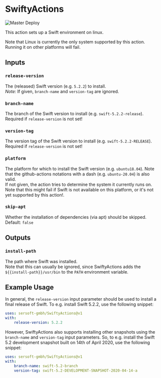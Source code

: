 # SwiftyActions

![Master Deploy](https://github.com/sersoft-gmbh/SwiftyActions/workflows/Master%20Deploy/badge.svg)

This action sets up a Swift environment on linux.

Note that Linux is currently the only system supported by this action. Running it on other platforms will fail.

## Inputs

### `release-version`

The (released) Swift version (e.g. `5.2.2`) to install.<br/>
*Note:* If given, `branch-name` and `version-tag` are ignored.

### `branch-name`

The branch of the Swift version to install (e.g. `swift-5.2.2-release`).<br/>
Required if `release-version` is not set!

### `version-tag`

The version tag of the Swift version to install (e.g. `swift-5.2.2-RELEASE`).<br/>
Required if `release-version` is not set!

### `platform`

The platform for which to install the Swift version (e.g. `ubuntu18.04`). Note that the github-actions notations with a dash (e.g. `ubuntu-20.04`) is also valid.<br/>
If not given, the action tries to determine the system it currently runs on. Note that this might fail if Swift is not available on this platform, or it's not yet supported by this action!.

### `skip-apt`

Whether the installation of dependencies (via apt) should be skipped.<br/>
Default: `false`

## Outputs

### `install-path`

The path where Swift was installed.<br/>
Note that this can usually be ignored, since SwiftyActions adds the `${{install-path}}/usr/bin` to the `PATH` environment variable.

## Example Usage

In general, the `release-version` input parameter should be used to install a final release of Swift. 
To e.g. install Swift 5.2.2, use the following snippet:
```yaml
uses: sersoft-gmbh/SwiftyActions@v1
with:
    release-version: 5.2.2
```

However, SwiftyActions also supports installing other snapshots using the `branch-name` and `version-tag` input parameters.
So, to e.g. install the Swift 5.2 development snapshot built on 14th of April 2020, use the following snippet:

```yaml
uses: sersoft-gmbh/SwiftyActions@v1
with:
    branch-name: swift-5.2-branch
    version-tag: swift-5.2-DEVELOPMENT-SNAPSHOT-2020-04-14-a
``` 

